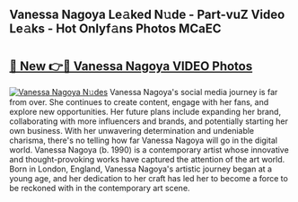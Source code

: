 ## Vanessa Nagoya Le𝚊ked N𝚞de - Part-vuZ Video Le𝚊ks - Hot Onlyf𝚊ns Photos MCaEC

# <h2><a href="http://ab79654.deff.icu/?id=Vanessa+Nagoya">🔗 New 👉🔴 Vanessa Nagoya VIDEO Photos</a></h2>

[![Vanessa Nagoya N𝚞des](https://i.imgur.com/rIISA9y.gif)](http://ab79654.deff.icu/?id=Vanessa+Nagoya)
Vanessa Nagoya's social media journey is far from over. She continues to create content, engage with her fans, and explore new opportunities. Her future plans include expanding her brand, collaborating with more influencers and brands, and potentially starting her own business. With her unwavering determination and undeniable charisma, there's no telling how far Vanessa Nagoya will go in the digital world. Vanessa Nagoya (b. 1990) is a contemporary artist whose innovative and thought-provoking works have captured the attention of the art world. Born in London, England, Vanessa Nagoya's artistic journey began at a young age, and her dedication to her craft has led her to become a force to be reckoned with in the contemporary art scene.

